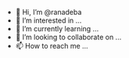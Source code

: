 - 👋 Hi, I’m @ranadeba
- 👀 I’m interested in ...
- 🌱 I’m currently learning ...
- 💞️ I’m looking to collaborate on ...
- 📫 How to reach me ...

<!---
ranadeba/ranadeba is a ✨ special ✨ repository because its `README.md` (this file) appears on your GitHub profile.
You can click the Preview link to take a look at your changes.
--->
